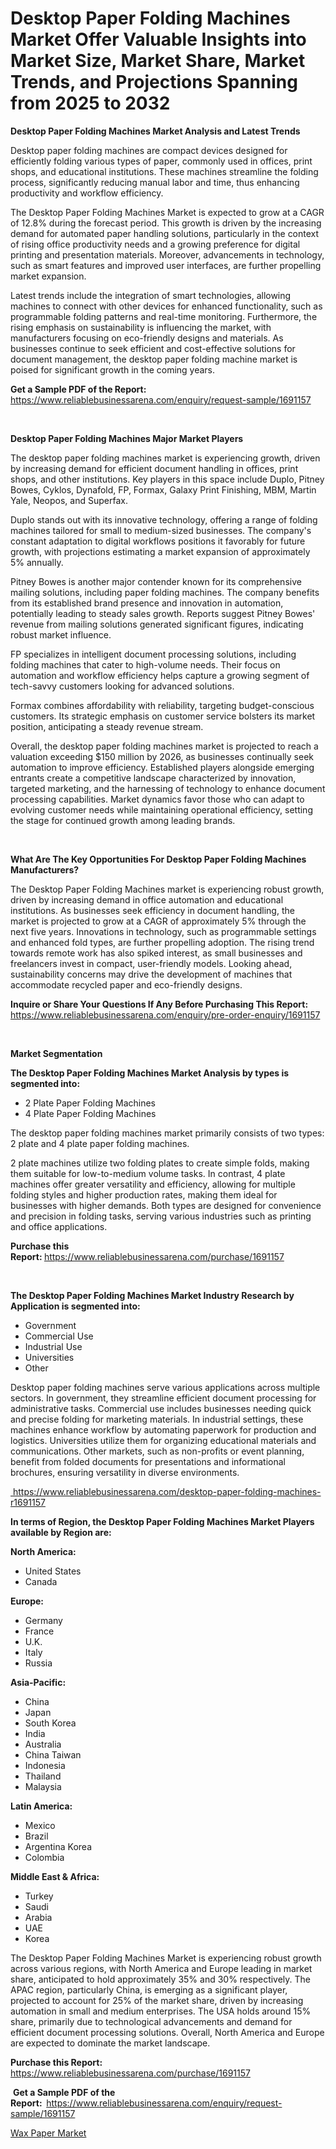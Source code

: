 <p><h1>Desktop Paper Folding Machines Market Offer Valuable Insights into Market Size, Market Share, Market Trends, and Projections Spanning from 2025 to 2032</h1></p><p><strong>Desktop Paper Folding Machines Market Analysis and Latest Trends</strong></p>
<p><p>Desktop paper folding machines are compact devices designed for efficiently folding various types of paper, commonly used in offices, print shops, and educational institutions. These machines streamline the folding process, significantly reducing manual labor and time, thus enhancing productivity and workflow efficiency.</p><p>The Desktop Paper Folding Machines Market is expected to grow at a CAGR of 12.8% during the forecast period. This growth is driven by the increasing demand for automated paper handling solutions, particularly in the context of rising office productivity needs and a growing preference for digital printing and presentation materials. Moreover, advancements in technology, such as smart features and improved user interfaces, are further propelling market expansion.</p><p>Latest trends include the integration of smart technologies, allowing machines to connect with other devices for enhanced functionality, such as programmable folding patterns and real-time monitoring. Furthermore, the rising emphasis on sustainability is influencing the market, with manufacturers focusing on eco-friendly designs and materials. As businesses continue to seek efficient and cost-effective solutions for document management, the desktop paper folding machine market is poised for significant growth in the coming years.</p></p>
<p><strong>Get a Sample PDF of the Report:&nbsp;</strong> <a href="https://www.reliablebusinessarena.com/enquiry/request-sample/1691157?utm_campaign=2112&utm_medium=2&utm_source=Github&utm_content=ia&utm_term=26032025&utm_id=desktop-paper-folding-machines">https://www.reliablebusinessarena.com/enquiry/request-sample/1691157</a></p>
<p>&nbsp;</p>
<p><strong>Desktop Paper Folding Machines Major Market Players</strong></p>
<p><p>The desktop paper folding machines market is experiencing growth, driven by increasing demand for efficient document handling in offices, print shops, and other institutions. Key players in this space include Duplo, Pitney Bowes, Cyklos, Dynafold, FP, Formax, Galaxy Print Finishing, MBM, Martin Yale, Neopos, and Superfax.</p><p>Duplo stands out with its innovative technology, offering a range of folding machines tailored for small to medium-sized businesses. The company's constant adaptation to digital workflows positions it favorably for future growth, with projections estimating a market expansion of approximately 5% annually.</p><p>Pitney Bowes is another major contender known for its comprehensive mailing solutions, including paper folding machines. The company benefits from its established brand presence and innovation in automation, potentially leading to steady sales growth. Reports suggest Pitney Bowes' revenue from mailing solutions generated significant figures, indicating robust market influence.</p><p>FP specializes in intelligent document processing solutions, including folding machines that cater to high-volume needs. Their focus on automation and workflow efficiency helps capture a growing segment of tech-savvy customers looking for advanced solutions.</p><p>Formax combines affordability with reliability, targeting budget-conscious customers. Its strategic emphasis on customer service bolsters its market position, anticipating a steady revenue stream. </p><p>Overall, the desktop paper folding machines market is projected to reach a valuation exceeding $150 million by 2026, as businesses continually seek automation to improve efficiency. Established players alongside emerging entrants create a competitive landscape characterized by innovation, targeted marketing, and the harnessing of technology to enhance document processing capabilities. Market dynamics favor those who can adapt to evolving customer needs while maintaining operational efficiency, setting the stage for continued growth among leading brands.</p></p>
<p>&nbsp;</p>
<p><strong>What Are The Key Opportunities For Desktop Paper Folding Machines Manufacturers?</strong></p>
<p><p>The Desktop Paper Folding Machines market is experiencing robust growth, driven by increasing demand in office automation and educational institutions. As businesses seek efficiency in document handling, the market is projected to grow at a CAGR of approximately 5% through the next five years. Innovations in technology, such as programmable settings and enhanced fold types, are further propelling adoption. The rising trend towards remote work has also spiked interest, as small businesses and freelancers invest in compact, user-friendly models. Looking ahead, sustainability concerns may drive the development of machines that accommodate recycled paper and eco-friendly designs.</p></p>
<p><strong>Inquire or Share Your Questions If Any Before Purchasing This Report:</strong> <a href="https://www.reliablebusinessarena.com/enquiry/pre-order-enquiry/1691157?utm_campaign=2112&utm_medium=2&utm_source=Github&utm_content=ia&utm_term=26032025&utm_id=desktop-paper-folding-machines">https://www.reliablebusinessarena.com/enquiry/pre-order-enquiry/1691157</a></p>
<p>&nbsp;</p>
<p><strong>Market Segmentation</strong></p>
<p><strong>The Desktop Paper Folding Machines Market Analysis by types is segmented into:</strong></p>
<p><ul><li>2 Plate Paper Folding Machines</li><li>4 Plate Paper Folding Machines</li></ul></p>
<p><p>The desktop paper folding machines market primarily consists of two types: 2 plate and 4 plate paper folding machines. </p><p>2 plate machines utilize two folding plates to create simple folds, making them suitable for low-to-medium volume tasks. In contrast, 4 plate machines offer greater versatility and efficiency, allowing for multiple folding styles and higher production rates, making them ideal for businesses with higher demands. Both types are designed for convenience and precision in folding tasks, serving various industries such as printing and office applications.</p></p>
<p><strong>Purchase this Report:&nbsp;</strong><a href="https://www.reliablebusinessarena.com/purchase/1691157?utm_campaign=2112&utm_medium=2&utm_source=Github&utm_content=ia&utm_term=26032025&utm_id=desktop-paper-folding-machines">https://www.reliablebusinessarena.com/purchase/1691157</a></p>
<p>&nbsp;</p>
<p><strong>The Desktop Paper Folding Machines Market Industry Research by Application is segmented into:</strong></p>
<p><ul><li>Government</li><li>Commercial Use</li><li>Industrial Use</li><li>Universities</li><li>Other</li></ul></p>
<p><p>Desktop paper folding machines serve various applications across multiple sectors. In government, they streamline efficient document processing for administrative tasks. Commercial use includes businesses needing quick and precise folding for marketing materials. In industrial settings, these machines enhance workflow by automating paperwork for production and logistics. Universities utilize them for organizing educational materials and communications. Other markets, such as non-profits or event planning, benefit from folded documents for presentations and informational brochures, ensuring versatility in diverse environments.</p></p>
<p><a href="https://www.reliablebusinessarena.com/desktop-paper-folding-machines-r1691157?utm_campaign=2112&utm_medium=2&utm_source=Github&utm_content=ia&utm_term=26032025&utm_id=desktop-paper-folding-machines">&nbsp;https://www.reliablebusinessarena.com/desktop-paper-folding-machines-r1691157</a></p>
<p><strong>In terms of Region, the Desktop Paper Folding Machines Market Players available by Region are:</strong></p>
<p>
    <p> <strong> North America: </strong>
        <ul>
            <li>United States</li>
            <li>Canada</li>
        </ul>
        </p> 
    <p> <strong> Europe: </strong>
        <ul>
            <li>Germany</li>
            <li>France</li>
            <li>U.K.</li>
            <li>Italy</li>
            <li>Russia</li>
        </ul>
        </p> 
    <p> <strong> Asia-Pacific: </strong>
        <ul>
            <li>China</li>
            <li>Japan</li>
            <li>South Korea</li>
            <li>India</li>
            <li>Australia</li>
            <li>China Taiwan</li>
            <li>Indonesia</li>
            <li>Thailand</li>
            <li>Malaysia</li>
        </ul>
        </p> 
    <p> <strong> Latin America: </strong>
        <ul>
            <li>Mexico</li>
            <li>Brazil</li>
            <li>Argentina Korea</li>
            <li>Colombia</li>
        </ul>
        </p> 
    <p> <strong> Middle East & Africa: </strong>
        <ul>
            <li>Turkey</li>
            <li>Saudi</li>
            <li>Arabia</li>
            <li>UAE</li>
            <li>Korea</li>
        </ul>
    </p>
    </p>
<p><p>The Desktop Paper Folding Machines Market is experiencing robust growth across various regions, with North America and Europe leading in market share, anticipated to hold approximately 35% and 30% respectively. The APAC region, particularly China, is emerging as a significant player, projected to account for 25% of the market share, driven by increasing automation in small and medium enterprises. The USA holds around 15% share, primarily due to technological advancements and demand for efficient document processing solutions. Overall, North America and Europe are expected to dominate the market landscape.</p></p>
<p><strong>Purchase this Report: </strong><a href="https://www.reliablebusinessarena.com/purchase/1691157?utm_campaign=2112&utm_medium=2&utm_source=Github&utm_content=ia&utm_term=26032025&utm_id=desktop-paper-folding-machines">https://www.reliablebusinessarena.com/purchase/1691157</a></p>
<p>&nbsp;<strong>Get a Sample PDF of the Report:&nbsp;&nbsp;</strong><a href="https://www.reliablebusinessarena.com/enquiry/request-sample/1691157?utm_campaign=2112&utm_medium=2&utm_source=Github&utm_content=ia&utm_term=26032025&utm_id=desktop-paper-folding-machines">https://www.reliablebusinessarena.com/enquiry/request-sample/1691157</a></p>
<p><strong></strong></p>
<p><p><a href="https://github.com/langolaskark/Market-Research-Report-List-1/blob/main/wax-paper-market.md?utm_campaign=2112&utm_medium=2&utm_source=Github&utm_content=ia&utm_term=26032025&utm_id=desktop-paper-folding-machines">Wax Paper Market</a></p></p>